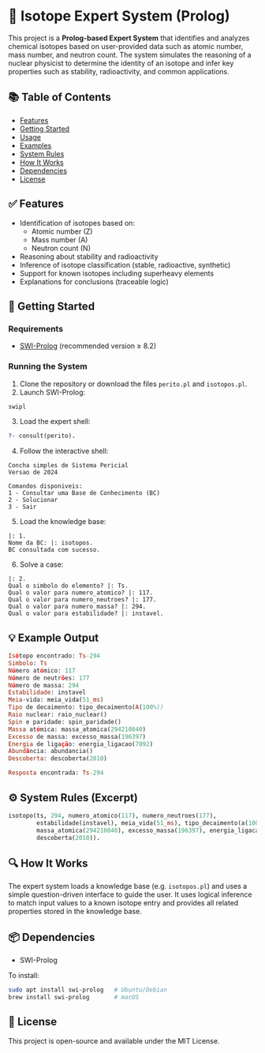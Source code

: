 # 🧪 Isotope Expert System (Prolog)

This project is a **Prolog-based Expert System** that identifies and analyzes chemical isotopes based on user-provided data such as atomic number, mass number, and neutron count. The system simulates the reasoning of a nuclear physicist to determine the identity of an isotope and infer key properties such as stability, radioactivity, and common applications.

## 📚 Table of Contents

- [Features](#features)
- [Getting Started](#getting-started)
- [Usage](#usage)
- [Examples](#examples)
- [System Rules](#system-rules)
- [How It Works](#how-it-works)
- [Dependencies](#dependencies)
- [License](#license)

## ✅ Features

- Identification of isotopes based on:
  - Atomic number (Z)
  - Mass number (A)
  - Neutron count (N)
- Reasoning about stability and radioactivity
- Inference of isotope classification (stable, radioactive, synthetic)
- Support for known isotopes including superheavy elements
- Explanations for conclusions (traceable logic)

## 🚀 Getting Started

### Requirements

- [SWI-Prolog](https://www.swi-prolog.org/) (recommended version ≥ 8.2)

### Running the System

1. Clone the repository or download the files `perito.pl` and `isotopos.pl`.
2. Launch SWI-Prolog:

```bash
swipl
```

3. Load the expert shell:

```prolog
?- consult(perito).
```

4. Follow the interactive shell:

```
Concha simples de Sistema Pericial
Versao de 2024

Comandos disponiveis:
1 - Consultar uma Base de Conhecimento (BC)
2 - Solucionar
3 - Sair
```

5. Load the knowledge base:

```
|: 1.
Nome da BC: |: isotopos.
BC consultada com sucesso.
```

6. Solve a case:

```
|: 2.
Qual o simbolo do elemento? |: Ts.
Qual o valor para numero_atomico? |: 117.
Qual o valor para numero_neutroes? |: 177.
Qual o valor para numero_massa? |: 294.
Qual o valor para estabilidade? |: instavel.
```

## 💡 Example Output

```prolog
Isótopo encontrado: Ts-294
Simbolo: Ts
Número atómico: 117
Número de neutrões: 177
Número de massa: 294
Estabilidade: instavel
Meia-vida: meia_vida(51_ms)
Tipo de decaimento: tipo_decaimento(A(100%))
Raio nuclear: raio_nuclear()
Spin e paridade: spin_paridade()
Massa atómica: massa_atomica(294210840)
Excesso de massa: excesso_massa(196397)
Energia de ligação: energia_ligacao(7092)
Abundância: abundancia()
Descoberta: descoberta(2010)

Resposta encontrada: Ts-294
```

## ⚙️ System Rules (Excerpt)

```prolog
isotopo(ts, 294, numero_atomico(117), numero_neutroes(177),
        estabilidade(instavel), meia_vida(51_ms), tipo_decaimento(a(100)),
        massa_atomica(294210840), excesso_massa(196397), energia_ligacao(7092),
        descoberta(2010)).
```

## 🔍 How It Works

The expert system loads a knowledge base (e.g. `isotopos.pl`) and uses a simple question-driven interface to guide the user. It uses logical inference to match input values to a known isotope entry and provides all related properties stored in the knowledge base.

## 📦 Dependencies

- SWI-Prolog

To install:

```bash
sudo apt install swi-prolog   # Ubuntu/Debian
brew install swi-prolog       # macOS
```

## 📄 License

This project is open-source and available under the MIT License.
